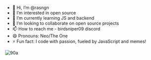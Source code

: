- 👋 Hi, I’m @rasngn
- 👀 I’m interested in open source 
- 🌱 I’m currently learning JS and backend
- 💞️ I’m looking to collaborate on open source projects
- 📫 How to reach me - birdsniper09 discord
- 😄 Pronouns: Neo/The One
- ⚡ Fun fact: I code with passion, fueled by JavaScript and memes!

<!---
rasngn/rasngn is a ✨ special ✨ repository because its `README.md` (this file) appears on your GitHub profile.
You can click the Preview link to take a look at your changes.
--->

![90a](https://github.com/user-attachments/assets/bf825357-c617-46e7-acdf-c060ce96ee90)




